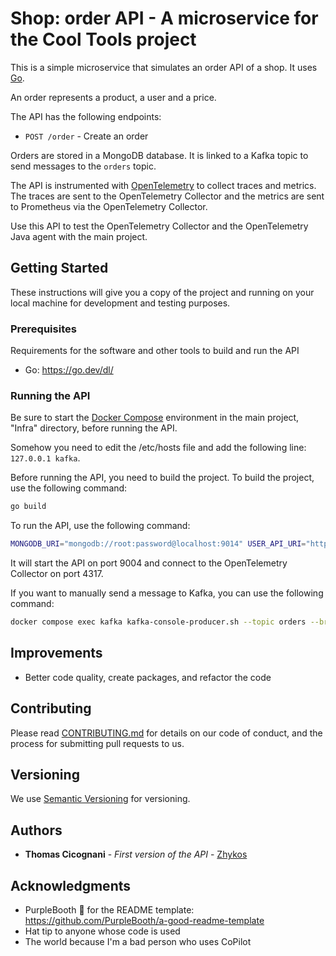# Shop: order API - A microservice for the Cool Tools project

This is a simple microservice that simulates an order API of a shop.
It uses [Go](https://go.dev/).

An order represents a product, a user and a price.

The API has the following endpoints:

- `POST /order` - Create an order

Orders are stored in a MongoDB database.
It is linked to a Kafka topic to send messages to the `orders` topic.

The API is instrumented with [OpenTelemetry](https://opentelemetry.io/) to collect traces and metrics. The traces are sent to the OpenTelemetry Collector and the metrics are sent to Prometheus via the OpenTelemetry Collector.

Use this API to test the OpenTelemetry Collector and the OpenTelemetry Java agent with the main project.

## Getting Started

These instructions will give you a copy of the project and running on
your local machine for development and testing purposes.

### Prerequisites

Requirements for the software and other tools to build and run the API
- Go: https://go.dev/dl/

### Running the API

Be sure to start the [Docker Compose](../Infra/docker-compose.yml) environment in the main project, "Infra" directory, before running the API.

Somehow you need to edit the /etc/hosts file and add the following line: `127.0.0.1 kafka`.

Before running the API, you need to build the project. To build the project, use the following command:

```bash
go build
```

To run the API, use the following command:

```bash
MONGODB_URI="mongodb://root:password@localhost:9014" USER_API_URI="http://localhost:9001" PRODUCT_API_URI="http://localhost:9002" OTEL_EXPORTER_OTLP_ENDPOINT="http://localhost:4318" KAFKA_URI="kafka:9092" ./OrderAPI
```

It will start the API on port 9004 and connect to the OpenTelemetry Collector on port 4317.

If you want to manually send a message to Kafka, you can use the following command:

```bash
docker compose exec kafka kafka-console-producer.sh --topic orders --broker-list kafka:9092
```

## Improvements

- Better code quality, create packages, and refactor the code

## Contributing

Please read [CONTRIBUTING.md](../CONTRIBUTING.md) for details on our code
of conduct, and the process for submitting pull requests to us.

## Versioning

We use [Semantic Versioning](http://semver.org/) for versioning.

## Authors

- **Thomas Cicognani** - *First version of the API* -
  [Zhykos](https://github.com/Zhykos)

## Acknowledgments

- PurpleBooth 🖤 for the README template: https://github.com/PurpleBooth/a-good-readme-template
- Hat tip to anyone whose code is used
- The world because I'm a bad person who uses CoPilot
